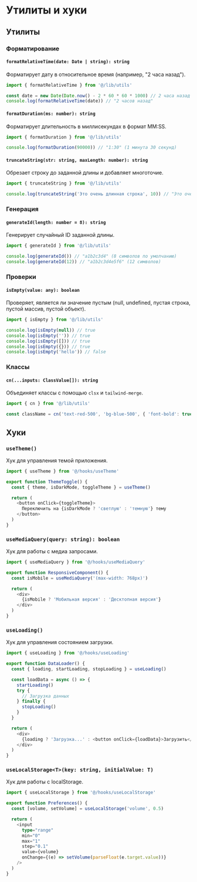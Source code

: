 # Утилиты и хуки

## Утилиты

### Форматирование

#### `formatRelativeTime(date: Date | string): string`

Форматирует дату в относительное время (например, "2 часа назад").

```typescript
import { formatRelativeTime } from '@/lib/utils'

const date = new Date(Date.now() - 2 * 60 * 60 * 1000) // 2 часа назад
console.log(formatRelativeTime(date)) // "2 часов назад"
```

#### `formatDuration(ms: number): string`

Форматирует длительность в миллисекундах в формат MM:SS.

```typescript
import { formatDuration } from '@/lib/utils'

console.log(formatDuration(90000)) // "1:30" (1 минута 30 секунд)
```

#### `truncateString(str: string, maxLength: number): string`

Обрезает строку до заданной длины и добавляет многоточие.

```typescript
import { truncateString } from '@/lib/utils'

console.log(truncateString('Это очень длинная строка', 10)) // "Это очень д..."
```

### Генерация

#### `generateId(length: number = 8): string`

Генерирует случайный ID заданной длины.

```typescript
import { generateId } from '@/lib/utils'

console.log(generateId()) // "a1b2c3d4" (8 символов по умолчанию)
console.log(generateId(12)) // "a1b2c3d4e5f6" (12 символов)
```

### Проверки

#### `isEmpty(value: any): boolean`

Проверяет, является ли значение пустым (null, undefined, пустая строка, пустой массив, пустой объект).

```typescript
import { isEmpty } from '@/lib/utils'

console.log(isEmpty(null)) // true
console.log(isEmpty('')) // true
console.log(isEmpty([])) // true
console.log(isEmpty({})) // true
console.log(isEmpty('hello')) // false
```

### Классы

#### `cn(...inputs: ClassValue[]): string`

Объединяет классы с помощью `clsx` и `tailwind-merge`.

```typescript
import { cn } from '@/lib/utils'

const className = cn('text-red-500', 'bg-blue-500', { 'font-bold': true })
```

## Хуки

### `useTheme()`

Хук для управления темой приложения.

```typescript
import { useTheme } from '@/hooks/useTheme'

export function ThemeToggle() {
  const { theme, isDarkMode, toggleTheme } = useTheme()

  return (
    <button onClick={toggleTheme}>
      Переключить на {isDarkMode ? 'светлую' : 'темную'} тему
    </button>
  )
}
```

### `useMediaQuery(query: string): boolean`

Хук для работы с медиа запросами.

```typescript
import { useMediaQuery } from '@/hooks/useMediaQuery'

export function ResponsiveComponent() {
  const isMobile = useMediaQuery('(max-width: 768px)')

  return (
    <div>
      {isMobile ? 'Мобильная версия' : 'Десктопная версия'}
    </div>
  )
}
```

### `useLoading()`

Хук для управления состоянием загрузки.

```typescript
import { useLoading } from '@/hooks/useLoading'

export function DataLoader() {
  const { loading, startLoading, stopLoading } = useLoading()

  const loadData = async () => {
    startLoading()
    try {
      // Загрузка данных
    } finally {
      stopLoading()
    }
  }

  return (
    <div>
      {loading ? 'Загрузка...' : <button onClick={loadData}>Загрузить</button>}
    </div>
  )
}
```

### `useLocalStorage<T>(key: string, initialValue: T)`

Хук для работы с localStorage.

```typescript
import { useLocalStorage } from '@/hooks/useLocalStorage'

export function Preferences() {
  const [volume, setVolume] = useLocalStorage('volume', 0.5)

  return (
    <input
      type="range"
      min="0"
      max="1"
      step="0.1"
      value={volume}
      onChange={(e) => setVolume(parseFloat(e.target.value))}
    />
  )
}
```

